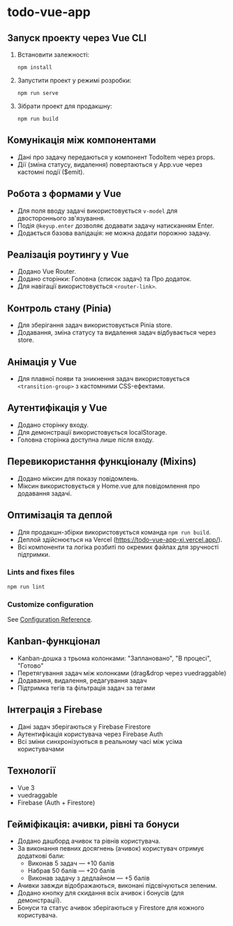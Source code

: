 # todo-vue-app

## Запуск проекту через Vue CLI

1. Встановити залежності:
   ```
   npm install
   ```

2. Запустити проект у режимі розробки:
   ```
   npm run serve
   ```

3. Зібрати проект для продакшну:
   ```
   npm run build
   ```

## Комунікація між компонентами

- Дані про задачу передаються у компонент TodoItem через props.
- Дії (зміна статусу, видалення) повертаються у App.vue через кастомні події ($emit).

## Робота з формами у Vue

- Для поля вводу задачі використовується `v-model` для двостороннього зв'язування.
- Подія `@keyup.enter` дозволяє додавати задачу натисканням Enter.
- Додається базова валідація: не можна додати порожню задачу.

## Реалізація роутингу у Vue

- Додано Vue Router.
- Додано сторінки: Головна (список задач) та Про додаток.
- Для навігації використовується `<router-link>`.

## Контроль стану (Pinia)

- Для зберігання задач використовується Pinia store.
- Додавання, зміна статусу та видалення задач відбувається через store.

## Анімація у Vue

- Для плавної появи та зникнення задач використовується `<transition-group>` з кастомними CSS-ефектами.

## Аутентифікація у Vue

- Додано сторінку входу.
- Для демонстрації використовується localStorage.
- Головна сторінка доступна лише після входу.

## Перевикористання функціоналу (Mixins)

- Додано міксин для показу повідомлень.
- Міксин використовується у Home.vue для повідомлення про додавання задачі.

## Оптимізація та деплой

- Для продакшн-збірки використовується команда `npm run build`.
- Деплой здійснюється на Vercel (https://todo-vue-app-xi.vercel.app/).
- Всі компоненти та логіка розбиті по окремих файлах для зручності підтримки.

### Lints and fixes files
```
npm run lint
```

### Customize configuration
See [Configuration Reference](https://cli.vuejs.org/config/).

## Kanban-функціонал

- Kanban-дошка з трьома колонками: "Заплановано", "В процесі", "Готово"
- Перетягування задач між колонками (drag&drop через vuedraggable)
- Додавання, видалення, редагування задач
- Підтримка тегів та фільтрація задач за тегами

## Інтеграція з Firebase

- Дані задач зберігаються у Firebase Firestore
- Аутентифікація користувача через Firebase Auth
- Всі зміни синхронізуються в реальному часі між усіма користувачами

## Технології

- Vue 3
- vuedraggable
- Firebase (Auth + Firestore)

## Гейміфікація: ачивки, рівні та бонуси

- Додано дашборд ачивок та рівнів користувача.
- За виконання певних досягнень (ачивок) користувач отримує додаткові бали:
  - Виконав 5 задач — +10 балів
  - Набрав 50 балів — +20 балів
  - Виконав задачу з дедлайном — +5 балів
- Ачивки завжди відображаються, виконані підсвічуються зеленим.
- Додано кнопку для скидання всіх ачивок і бонусів (для демонстрації).
- Бонуси та статус ачивок зберігаються у Firestore для кожного користувача.
